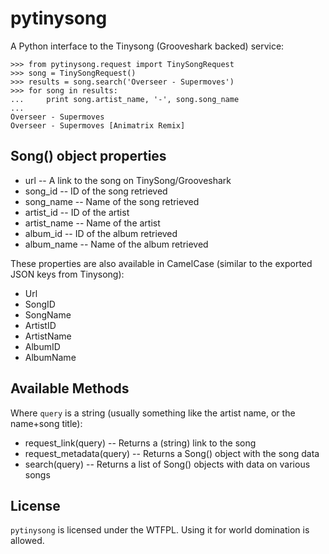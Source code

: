 pytinysong
==========

A Python interface to the Tinysong (Grooveshark backed) service:

    >>> from pytinysong.request import TinySongRequest
    >>> song = TinySongRequest()
    >>> results = song.search('Overseer - Supermoves')
    >>> for song in results:
    ...     print song.artist_name, '-', song.song_name
    ... 
    Overseer - Supermoves
    Overseer - Supermoves [Animatrix Remix]

Song() object properties
------------------------

* url -- A link to the song on TinySong/Grooveshark
* song_id -- ID of the song retrieved
* song_name -- Name of the song retrieved
* artist_id -- ID of the artist
* artist_name -- Name of the artist
* album_id -- ID of the album retrieved
* album_name -- Name of the album retrieved

These properties are also available in CamelCase (similar to the exported JSON keys from Tinysong):

* Url
* SongID
* SongName
* ArtistID
* ArtistName
* AlbumID
* AlbumName

Available Methods
-----------------

Where `query` is a string (usually something like the artist name, or the name+song title):

* request_link(query) -- Returns a (string) link to the song
* request_metadata(query) -- Returns a Song() object with the song data
* search(query) -- Returns a list of Song() objects with data on various songs

License
-------

`pytinysong` is licensed under the WTFPL. Using it for world domination is allowed.
